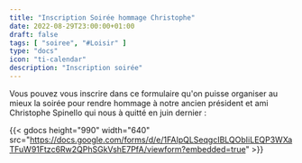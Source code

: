 ```yaml
---
title: "Inscription Soirée hommage Christophe"
date: 2022-08-29T23:00:00+01:00
draft: false
tags: [ "soiree", "#Loisir" ]
type: "docs"
icon: "ti-calendar"
description: "Inscription soirée"
---
```


Vous pouvez vous inscrire dans ce formulaire qu'on puisse organiser au mieux la soirée pour rendre hommage à notre ancien président et ami Christophe Spinello qui nous à quitté en juin dernier :

{{< gdocs height="990" width="640" src="https://docs.google.com/forms/d/e/1FAIpQLSeqgcIBLQObIiLEQP3WXaTFuW91Ftzc6Rw2QPhSGkVshE7PfA/viewform?embedded=true" >}}
